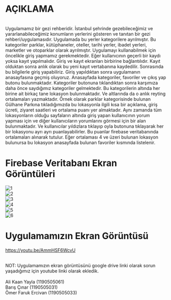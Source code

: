 # AÇIKLAMA
<br/>
Uygulamamız bir gezi rehberidir. İstanbul şehrinde gezebileceğimiz ve yararlanabileceğimiz konumların yerlerini gösteren ve tanıtan bir gezi rehberi/uygulamasıdır. Uygulamada bu yerler kategorilere ayrılmıştır. Bu kategoriler parklar, kütüphaneler, oteller, tarihi yerler, ibadet yerleri, marketler ve otoparklar olarak ayrılmıştır. Uygulamayı kullanabilmek için öncelikle giriş yapmamız gerekmektedir. Eğer kullanıcının geçerli bir kaydı yoksa kayıt yapılmalıdır. Giriş ve kayıt ekranları birbirine bağlantılıdır. Kayıt olduktan sonra anlık olarak bu yeni kayıt vertabanına kaydedilir. Sonrasında bu bilgilerle giriş yapabiliriz. Giriş yapıldıktan sonra uygulamanın anasayfasına geçmiş oluyoruz. Anasayfada kategoriler, favoriler ve çıkış yap butonu bulunmaktadır. Kategoriler butonuna tıklandıktan sonra karşımıza daha önce saydığımız kategoriler gelmektedir. Bu kategorilerin altında her birine ait birkaç tane lokasyon bulunmaktadır. Ve altlarında da o anlık reyting ortalamaları yazmaktadır. Örnek olarak parklar kategorisinde bulunan Gülhane Parkına tıkladığımızda bu lokasyonla ilgili kısa bir açıklama, giriş ücreti, ziyaret saatleri ve ortalama puanı yer almaktadır. Aynı zamanda tüm lokasyonların olduğu sayfaların altında giriş yapan kullanıcının yorum yapması için ve diğer kullanıcıların yorumlarını görmesi için bir alan bulunmaktadır. Ve kullanıcılar yıldızlara tıklayıp oyla butonuna tıklayarak her bir lokasyonu ayrı ayrı puanlayabilirler. Bu puanlar firebase veritabanında ortalamaları alınarak tutulur. Eğer ortalaması 4 ve üzeri bulunan lokasyon bulunursa bu lokasyon anasayfada bulunan favoriler kısmında listelenir.

# Firebase Veritabanı Ekran Görüntüleri

![1](https://user-images.githubusercontent.com/102831736/172831889-7bf87270-87a4-419d-adf2-4a6a3971e9b7.png)
<br/>
![2](https://user-images.githubusercontent.com/102831736/172831922-64cf9f6e-b72d-46b4-bd20-f2d4d835e176.png)
<br/>
![3](https://user-images.githubusercontent.com/102831736/172831946-6ea871df-5b8f-4699-adfd-678b42712905.png)
<br/>
![4](https://user-images.githubusercontent.com/102831736/172831966-8ce2e502-b9ca-4f1f-8061-1a6e97fba270.png)
<br/>
![5](https://user-images.githubusercontent.com/102831736/172831968-29021d20-2d0c-4709-a856-3d9c2dd3bae5.png)
<br/>
![6](https://user-images.githubusercontent.com/102831736/172831978-c56b7de2-56d8-4c84-8b73-3dce2ef9bf48.png)
<br/>

# Uygulamamızın Ekran Görüntüsü

https://youtu.be/AmmHSF6WcvU

<br/>
NOT: Uygulamamızın ekran görüntüsünü google drive linki olarak sorun yaşadığımız için youtube linki olarak ekledik.
<br/><br/>
Ali Kaan Yayla (1190505061)
<br/>
Barış Çınar (1190505031)
<br/>
Ömer Faruk Ercivan (1190505033)
